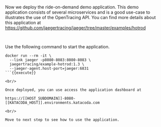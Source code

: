 Now we deploy the ride-on-demand demo application. This demo application consists of several microservices and is a good use-case to illustrates the use of the OpenTracing API. You can find more details about this application at https://github.com/jaegertracing/jaeger/tree/master/examples/hotrod

<br/>

Use the following command to start the application.

```
docker run --rm -it \
  --link jaeger -p8080-8083:8080-8083 \
  jaegertracing/example-hotrod:1.3 \
  --jaeger-agent.host-port=jaeger:6831
```{{execute}}

<br/>

Once deployed, you can use access the application dashboard at 

https://[[HOST_SUBDOMAIN]]-8080-[[KATACODA_HOST]].environments.katacoda.com

<br/>

Move to next step to see how to use the application.